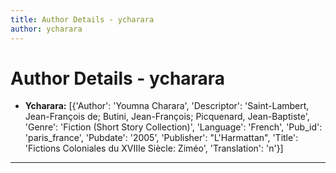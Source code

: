 ```yaml
---
title: Author Details - ycharara
author: ycharara
---
```


# Author Details - ycharara

<ul>
    <li><strong>Ycharara:</strong> [{'Author': 'Youmna Charara', 'Descriptor': 'Saint-Lambert, Jean-François de; Butini, Jean-François; Picquenard, Jean-Baptiste', 'Genre': 'Fiction (Short Story Collection)', 'Language': 'French', 'Pub_id': 'paris_france', 'Pubdate': '2005', 'Publisher': "L'Harmattan", 'Title': 'Fictions Coloniales du XVIIIe Siècle: Ziméo', 'Translation': 'n'}]</li>
</ul>
<hr>